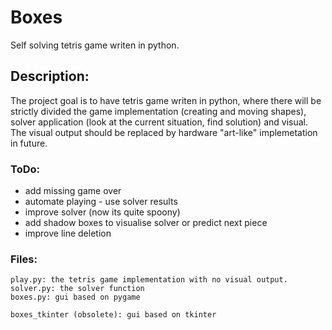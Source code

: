 # Boxes

Self solving tetris game writen in python.

## Description:

The project goal is to have tetris game writen in python, where there will be strictly divided the game implementation (creating and moving shapes), solver application (look at the current situation, find solution) and visual.
The visual output should be replaced by hardware "art-like" implemetation in future.

### ToDo:

- add missing game over
- automate playing - use solver results
- improve solver (now its quite spoony)
- add shadow boxes to visualise solver or predict next piece
- improve line deletion

### Files:

    play.py: the tetris game implementation with no visual output.
    solver.py: the solver function
    boxes.py: gui based on pygame
    
    boxes_tkinter (obsolete): gui based on tkinter
